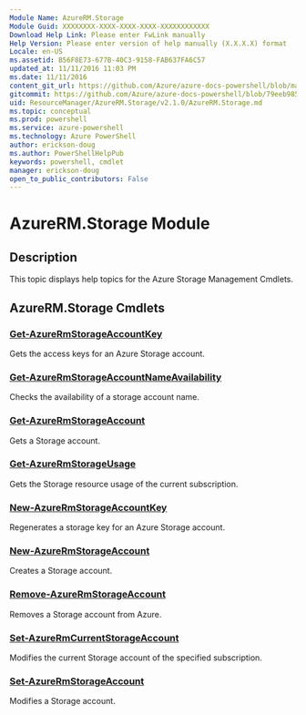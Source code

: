 ```yaml
---
Module Name: AzureRM.Storage
Module Guid: XXXXXXXX-XXXX-XXXX-XXXX-XXXXXXXXXXXX
Download Help Link: Please enter FwLink manually
Help Version: Please enter version of help manually (X.X.X.X) format
Locale: en-US
ms.assetid: B56F8E73-677B-40C3-9158-FAB637FA6C57
updated_at: 11/11/2016 11:03 PM
ms.date: 11/11/2016
content_git_url: https://github.com/Azure/azure-docs-powershell/blob/master/azureps-cmdlets-docs/ResourceManager/AzureRM.Storage/v2.1.0/AzureRM.Storage.md
gitcommit: https://github.com/Azure/azure-docs-powershell/blob/79eeb985ea480979357fb4695832a0c3d29a48bf/azureps-cmdlets-docs/ResourceManager/AzureRM.Storage/v2.1.0/AzureRM.Storage.md
uid: ResourceManager/AzureRM.Storage/v2.1.0/AzureRM.Storage.md
ms.topic: conceptual
ms.prod: powershell
ms.service: azure-powershell
ms.technology: Azure PowerShell
author: erickson-doug
ms.author: PowerShellHelpPub
keywords: powershell, cmdlet
manager: erickson-doug
open_to_public_contributors: False
---
```


# AzureRM.Storage Module
## Description
This topic displays help topics for the Azure Storage Management Cmdlets.

## AzureRM.Storage Cmdlets
### [Get-AzureRmStorageAccountKey](./Get-AzureRmStorageAccountKey.md)
Gets the access keys for an Azure Storage account.


### [Get-AzureRmStorageAccountNameAvailability](./Get-AzureRmStorageAccountNameAvailability.md)
Checks the availability of a storage account name.


### [Get-AzureRmStorageAccount](./Get-AzureRmStorageAccount.md)
Gets a Storage account.


### [Get-AzureRmStorageUsage](./Get-AzureRmStorageUsage.md)
Gets the Storage resource usage of the current subscription.


### [New-AzureRmStorageAccountKey](./New-AzureRmStorageAccountKey.md)
Regenerates a storage key for an Azure Storage account.


### [New-AzureRmStorageAccount](./New-AzureRmStorageAccount.md)
Creates a Storage account.


### [Remove-AzureRmStorageAccount](./Remove-AzureRmStorageAccount.md)
Removes a Storage account from Azure.


### [Set-AzureRmCurrentStorageAccount](./Set-AzureRmCurrentStorageAccount.md)
Modifies the current Storage account of the specified subscription.


### [Set-AzureRmStorageAccount](./Set-AzureRmStorageAccount.md)
Modifies a Storage account.



